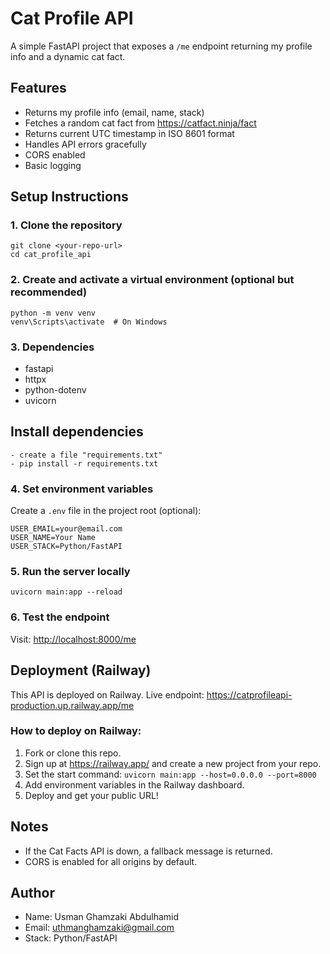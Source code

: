 # Cat Profile API

A simple FastAPI project that exposes a `/me` endpoint returning my profile info and a dynamic cat fact.

## Features
- Returns my profile info (email, name, stack)
- Fetches a random cat fact from https://catfact.ninja/fact
- Returns current UTC timestamp in ISO 8601 format
- Handles API errors gracefully
- CORS enabled
- Basic logging

## Setup Instructions

### 1. Clone the repository
```
git clone <your-repo-url>
cd cat_profile_api
```

### 2. Create and activate a virtual environment (optional but recommended)
```
python -m venv venv
venv\Scripts\activate  # On Windows
```

### 3. Dependencies
- fastapi
- httpx
- python-dotenv
- uvicorn

## Install dependencies
```
- create a file "requirements.txt"
- pip install -r requirements.txt
```

### 4. Set environment variables
Create a `.env` file in the project root (optional):
```
USER_EMAIL=your@email.com
USER_NAME=Your Name
USER_STACK=Python/FastAPI
```

### 5. Run the server locally
```
uvicorn main:app --reload
```

### 6. Test the endpoint
Visit: [http://localhost:8000/me](http://localhost:8000/me)



## Deployment (Railway)

This API is deployed on Railway.
Live endpoint: https://catprofileapi-production.up.railway.app/me

### How to deploy on Railway:
1. Fork or clone this repo.
2. Sign up at https://railway.app/ and create a new project from your repo.
3. Set the start command: `uvicorn main:app --host=0.0.0.0 --port=8000`
4. Add environment variables in the Railway dashboard.
5. Deploy and get your public URL!

## Notes
- If the Cat Facts API is down, a fallback message is returned.
- CORS is enabled for all origins by default.

## Author
- Name: Usman Ghamzaki Abdulhamid
- Email: uthmanghamzaki@gmail.com
- Stack: Python/FastAPI
